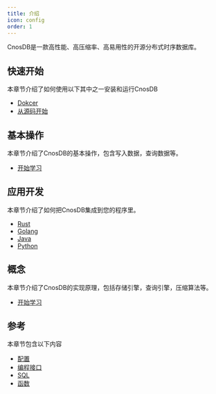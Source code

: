 ```yaml
---
title: 介绍
icon: config
order: 1
---
```


CnosDB是一款高性能、高压缩率、高易用性的开源分布式时序数据库。

## 快速开始

本章节介绍了如何使用以下其中之一安装和运行CnosDB

- [Dokcer](quick_start.md#Docker)
- [从源码开始](quick_start.md#从源码开始)

## 基本操作

本章节介绍了CnosDB的基本操作，包含写入数据，查询数据等。
- [开始学习](QUICK_START.md#基本操作)

## 应用开发

本章节介绍了如何把CnosDB集成到您的程序里。
- [Rust](application.md#rust)
- [Golang](application.md#golang)
- [Java](application.md#java)
- [Python](application.md#python)

## 概念

本章节介绍了CnosDB的实现原理，包括存储引擎，查询引擎，压缩算法等。
- [开始学习](concept.md)

## 参考

本章节包含以下内容
- [配置](reference/config.md)
- [编程接口](reference/api.md)
- [SQL](reference/sql.md)
- [函数](reference/function.md)
